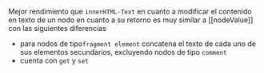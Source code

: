 Mejor rendimiento que `innerHTML-Text` en cuanto a modificar el contenido en texto de un nodo
en cuanto a su retorno es muy similar a [[nodeValue]] con las siguientes diferencias
- para nodos de tipo`fragment element` concatena el texto de cada uno de sus elementos secundarios, excluyendo nodos de tipo `comment`
- cuenta con `get` y `set`
